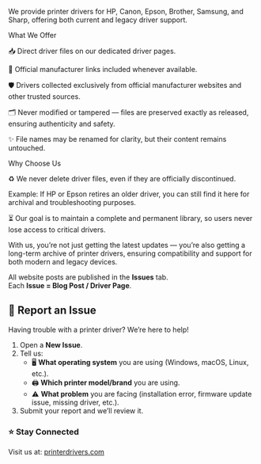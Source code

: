 We provide printer drivers for HP, Canon, Epson, Brother, Samsung, and Sharp, offering both current and legacy driver support.

What We Offer

📥 Direct driver files on our dedicated driver pages.

🔗 Official manufacturer links included whenever available.

🛡️ Drivers collected exclusively from official manufacturer websites and other trusted sources.

🗂️ Never modified or tampered — files are preserved exactly as released, ensuring authenticity and safety.

✨ File names may be renamed for clarity, but their content remains untouched.

Why Choose Us

♻️ We never delete driver files, even if they are officially discontinued.

Example: If HP or Epson retires an older driver, you can still find it here for archival and troubleshooting purposes.

⏳ Our goal is to maintain a complete and permanent library, so users never lose access to critical drivers.

With us, you’re not just getting the latest updates — you’re also getting a long-term archive of printer drivers, ensuring compatibility and support for both modern and legacy devices.

All website posts are published in the **Issues** tab.  
Each **Issue = Blog Post / Driver Page**.  

## 📢 Report an Issue

Having trouble with a printer driver? We’re here to help!  

1. Open a **New Issue**.  
2. Tell us:  
   - 🖥️ **What operating system** you are using (Windows, macOS, Linux, etc.).  
   - 🖨️ **Which printer model/brand** you are using.  
   - ⚠️ **What problem** you are facing (installation error, firmware update issue, missing driver, etc.).  
3. Submit your report and we’ll review it.

### ⭐ Stay Connected
Visit us at: [printerdrivers.com](https://printerdrivers.com)  
